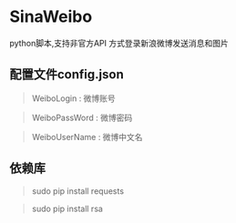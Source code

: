 # SinaWeibo
python脚本,支持非官方API 方式登录新浪微博发送消息和图片

## 配置文件config.json

>WeiboLogin : 微博账号

>WeiboPassWord : 微博密码

>WeiboUserName : 微博中文名

## 依赖库
>sudo pip install requests

>sudo pip install rsa



